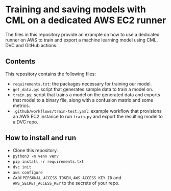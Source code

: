 # Training and saving models with CML on a dedicated AWS EC2 runner

The files in this repository provide an example on how to use a dedicated runner on AWS to train and export a machine learning model using CML, DVC and GitHub actions.

## Contents
This repository contains the following files:

- `requirements.txt`: the packages necessary for training our model.
- `get_data.py`: script that generates sample data to train a model on.
- `train.py`: script that trains a model on the generated data and exports that model to a binary file, along with a confusion matrix and some metrics.
- `.github/workflows/train-test.yaml`: example workflow that provisions an AWS EC2 instance to run `train.py` and export the resulting model to a DVC repo.

## How to install and run
- Clone this repository.
- `python3 -m venv venv`
- `pip install -r requirements.txt`
- `dvc init`
- `aws configure`
- Add `PERSONAL_ACCESS_TOKEN`, `AWS_ACCESS_KEY_ID` and `AWS_SECRET_ACCESS_KEY` to the secrets of your repo.
